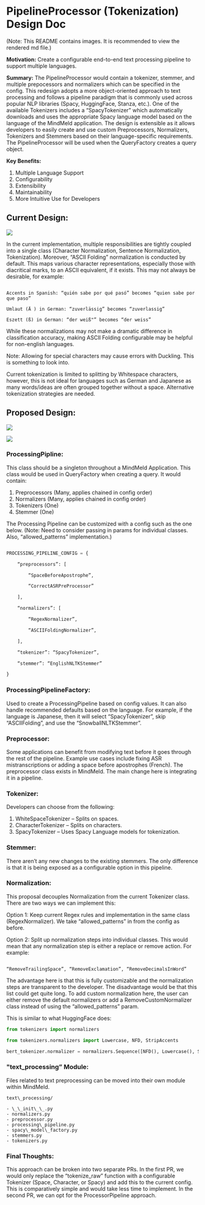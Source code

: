 ﻿# PipelineProcessor (Tokenization) Design Doc

(Note: This README contains images. It is recommended to view the rendered md file.)

**Motivation:** Create a configurable end-to-end text processing pipeline to support multiple languages. 

**Summary:** The PipelineProcessor would contain a tokenizer, stemmer, and multiple prepocessors and normalizers which can be specified in the config. This redesign adopts a more object-oriented approach to text processing and follows a pipeline paradigm that is commonly used across popular NLP libraries (Spacy, HuggingFace, Stanza, etc.). One of the available Tokenizers includes a “SpacyTokenizer” which automatically downloads and uses the appropriate Spacy language model based on the language of the MindMeld application. The design is extensible as it allows developers to easily create and use custom Preprocessors, Normalizers, Tokenizers and Stemmers based on their language-specific requirements. The PipelineProcessor will be used when the QueryFactory creates a query object.

**Key Benefits:**

1. Multiple Language Support 
2. Configurability
3. Extensibility
4. Maintainability
5. More Intuitive Use for Developers

## Current Design:

![](images/tokenizer_rfc/current_tokenizer_uml.png)


In the current implementation, multiple responsibilities are tightly coupled into a single class (Character Normalization, Sentence Normalization, Tokenization). Moreover, “ASCII Folding” normalization is conducted by default. This maps various character representations, especially those with diacritical marks, to an ASCII equivalent, if it exists. This may not always be desirable, for example:

```text

Accents in Spanish: “quién sabe por qué pasó” becomes “quien sabe por que paso”

Umlaut (Ä ) in German: “zuverlässig” becomes “zuverlassig”

Eszett (ß) in German: “der weiß"” becomes “der weiss”

```

While these normalizations may not make a dramatic difference in classification accuracy, making ASCII Folding configurable may be helpful for non-english languages.

Note: Allowing for special characters may cause errors with Duckling. This is something to look into.

Current tokenization is limited to splitting by Whitespace characters, however, this is not ideal for languages such as German and Japanese as many words/ideas are often grouped together without a space. Alternative tokenization strategies are needed.

## Proposed Design:

![](images/tokenizer_rfc/pipeline_processor_diagram.png)

![](images/tokenizer_rfc/pipeline_processor_uml.png)

### ProcessingPipline:

This class should be a singleton throughout a MindMeld Application. This class would be used in QueryFactory when creating a query. It would contain:

1. Preprocessors (Many, applies chained in config order)
2. Normalizers (Many, applies chained in config order)
3. Tokenizers (One)
4. Stemmer (One)

The Processing Pipeline can be customized with a config such as the one below. (Note: Need to consider passing in params for individual classes. Also, “allowed\_patterns” implementation.)

```python

PROCESSING_PIPELINE_CONFIG = {

    “preprocessors”: [

        “SpaceBeforeApostrophe”,

        “CorrectASRPreProcessor”

    ],

    “normalizers”: [

        “RegexNormalizer”,

        “ASCIIFoldingNormalizer”,

    ],

    “tokenizer”: “SpacyTokenizer”,

    “stemmer”: “EnglishNLTKStemmer”

}

```

### ProcessingPipelineFactory:

Used to create a ProcessingPipeline based on config values. It can also handle recommended defaults based on the language. For example, if the language is Japanese, then it will select “SpacyTokenizer”, skip “ASCIIFolding”, and use the “SnowballNLTKStemmer”.

### Preprocessor:

Some applications can benefit from modifying text before it goes through the rest of the pipeline. Example use cases include fixing ASR mistranscriptions or adding a space before apostrophes (French). The preprocessor class exists in MindMeld. The main change here is integrating it in a pipeline.

### Tokenizer:

Developers can choose from the following:

1. WhiteSpaceTokenizer – Splits on spaces.
2. CharacterTokenizer – Splits on characters.
3. SpacyTokenizer – Uses Spacy Language models for tokenization.

### Stemmer:

There aren’t any new changes to the existing stemmers. The only difference is that it is being exposed as a configurable option in this pipeline.

### Normalization:

This proposal decouples Normalization from the current Tokenizer class. There are two ways we can implement this:

Option 1: Keep current Regex rules and implementation in the same class (RegexNormalizer). We take “allowed\_patterns” in from the config as before.

Option 2: Split up normalization steps into individual classes. This would mean that any normalization step is either a replace or remove action. For example:

```text

“RemoveTrailingSpace”, “RemoveExclamation”, “RemoveDecimalsInWord”

```

The advantage here is that this is fully customizable and the normalization steps are transparent to the developer. The disadvantage would be that this list could get quite long. To add custom normalization here, the user can either remove the default normalizers or add a RemoveCustomNormalizer class instead of using the “allowed\_patterns” param. 


This is similar to what HuggingFace does:

```python
from tokenizers import normalizers

from tokenizers.normalizers import Lowercase, NFD, StripAccents

bert_tokenizer.normalizer = normalizers.Sequence([NFD(), Lowercase(), StripAccents()]
```

### "text\_processing” Module:

Files related to text preprocessing can be moved into their own module within MindMeld.

```text
text\_processing/

- \_\_init\_\_.py
- normalizers.py
- preprocessor.py
- processing\_pipeline.py
- spacy\_model\_factory.py
- stemmers.py
- tokenizers.py
```

### Final Thoughts:

This approach can be broken into two separate PRs. In the first PR, we would only replace the “tokenize\_raw” function with a configurable Tokenizer (Space, Character, or Spacy) and add this to the current config. This is comparatively simple and would take less time to implement. In the second PR, we can opt for the ProcessorPipeline approach.

